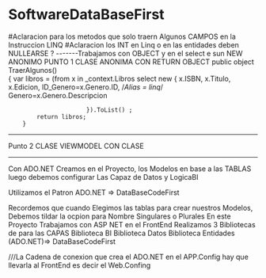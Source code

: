 # SoftwareDataBaseFirst



#Aclaracion para los metodos que solo traern Algunos CAMPOS
en la Instruccion LINQ
#Aclaracion los INT en Linq o en las entidades deben NULLEARSE ?
-------Trabajamos con OBJECT y en el select e sun NEW ANONIMO
PUNTO 1 CLASE ANONIMA CON RETURN OBJECT
 public object TraerAlgunos()           
        {
            var libros = (from x in _context.Libros
                          select new
                          {
                              x.ISBN,
                              x.Titulo,
                              x.Edicion,
                             ID_Genero=x.Genero.ID,
          /*Alias = linq*/   Genero=x.Genero.Descripcion

                          }).ToList() ;
            return libros;
        }
------------------------------------------
Punto 2 CLASE VIEWMODEL CON CLASE

------------------------------------------
Con ADO.NET 
Creamos en el Proyecto, los Modelos en base a las TABLAS
luego debemos configurar Las Capaz de Datos y LogicaBI

Utilizamos el Patron ADO.NET => DataBaseCodeFirst

Recordemos que cuando Elegimos las tablas para crear nuestros
Modelos, Debemos tildar la ocpion para Nombre Singulares o Plurales
En este Proyecto Trabajamos con ASP NET en el FrontEnd
Realizamos 3 Bibliotecas de para las CAPAS
Biblioteca BI
Biblioteca Datos
Biblioteca Entidades (ADO.NET)=> DataBaseCodeFirst



///La Cadena de conexion que crea el ADO.NET en el APP.Config
hay que llevarla al FrontEnd es decir el Web.Confing